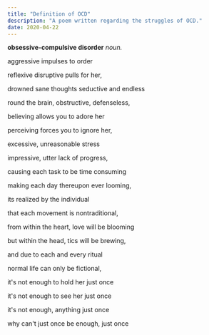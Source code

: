 ```yaml
---
title: "Definition of OCD"
description: "A poem written regarding the struggles of OCD."
date: 2020-04-22
---
```


**obsessive-compulsive disorder** _noun._

aggressive impulses to order

reflexive disruptive pulls for her,

drowned sane thoughts seductive and endless

round the brain, obstructive, defenseless,

believing allows you to adore her

perceiving forces you to ignore her,

excessive, unreasonable stress

impressive, utter lack of progress,

causing each task to be time consuming

making each day thereupon ever looming,

its realized by the individual

that each movement is nontraditional,

from within the heart, love will be blooming

but within the head, tics will be brewing,

and due to each and every ritual

normal life can only be fictional,

it's not enough to hold her just once

it's not enough to see her just once

it's not enough, anything just once

why can't just once be enough, just once
